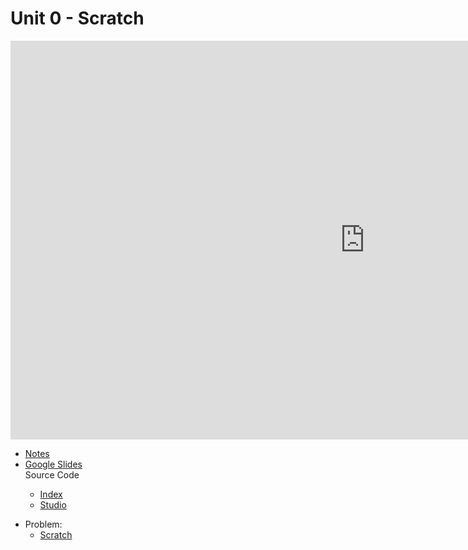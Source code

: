 <meta http-equiv="refresh" content="300"/>

# Unit 0 - Scratch

<iframe width="1134" height="638" src="https://www.youtube.com/embed/1tnj3UCkuxU" title="CS50 2021 in HDR - Lecture 0 - Scratch" frameborder="0" allow="accelerometer; autoplay; clipboard-write; encrypted-media; gyroscope; picture-in-picture" allowfullscreen></iframe>


<ul>
  <li><a href="https://cs50.harvard.edu/ap/2023/curriculum/x/notes/0/">Notes</a></li>
  <li><a href="https://docs.google.com/presentation/d/1X3AMSenwZGSE6WxGpzoALAfMg2hmh1LYIJp3N2a1EYI/edit?usp=sharing">Google Slides</a></li>
  <summary>Source Code</summary>
  <ul>
    <li><a href="https://cdn.cs50.net/2021/fall/lectures/0/src0/">Index</a></li>
    <li><a href="https://scratch.mit.edu/studios/30233348/">Studio</a></li>
  </ul>
</ul>   

<!-- <details>  
  <summary>Reference Sheets</summary>
  <ul>
    <li><a href="\apcsp\assets\pdfs\algorithms.pdf">Algorithms</a></li>
    <li><a href="\apcsp\assets\pdfs\ascii.pdf">ASCII</a></li>
    <li><a href="\apcsp\assets\pdfs\binary.pdf">Binary</a></li>
    <li><a href="\apcsp\assets\pdfs\pseudocode.pdf">Pseudocode</a></li>
    <li><a href="\apcsp\assets\pdfs\scratch.pdf">Scratch</a></li>
  </ul>
</details> -->


- Problem:
    - [Scratch](\apcsp\psets\scratch)

